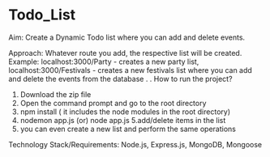 # Todo_List

Aim: Create a Dynamic Todo list where you can add and delete events.

Approach:  Whatever route you add, the respective list will be created.
Example:
localhost:3000/Party - creates a new party list,
localhost:3000/Festivals - creates a new festivals list where you can add and delete the events from the database
.
.
How to run the project?
1.  Download the zip file
2. Open the command prompt and go to the root directory
3. npm install ( it includes the node modules in the root directory)
4. nodemon app.js (or) node app.js
5.add/delete items in the list
6. you can even create a new list and perform the same operations

Technology Stack/Requirements:
Node.js, Express.js, MongoDB, Mongoose
